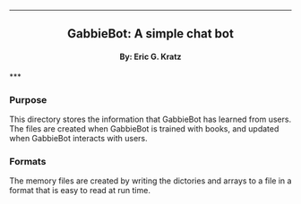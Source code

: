 
[//]: # (Mixture of GitHub markdown and HTML. HTML is needed for formatting.)

***
<div align=center> <h2>
GabbieBot: A simple chat bot
</h2> </div>

<div align=center> <h4> By: Eric G. Kratz </h4> </div>
***

### Purpose

This directory stores the information that GabbieBot has learned from users.
The files are created when GabbieBot is trained with books, and updated when
GabbieBot interacts with users.

### Formats

The memory files are created by writing the dictories and arrays to a file
in a format that is easy to read at run time.
